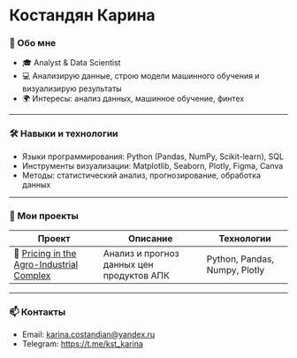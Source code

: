 # Костандян Карина

### 🚀 Обо мне
- 🎓 Analyst & Data Scientist  
- 💻 Анализирую данные, строю модели машинного обучения и визуализирую результаты  
- 🌍 Интересы: анализ данных, машинное обучение, финтех

---

### 🛠 Навыки и технологии
- Языки программирования: Python (Pandas, NumPy, Scikit-learn), SQL  
- Инструменты визуализации: Matplotlib, Seaborn, Plotly, Figma, Canva 
- Методы: статистический анализ, прогнозирование, обработка данных  

---

### 📂 Мои проекты

| Проект | Описание | Технологии |
|--------|----------|-------------|
| 🔗 [Pricing in the Agro-Industrial Complex]([https://github.com/Karina/retail-sales-analysis](https://github.com/koskarina2002-max/Forecast-of-price-dynamics-of-the-agro-industrial-complex.git)) | Анализ и прогноз данных цен продуктов АПК| Python, Pandas, Numpy, Plotly |

---

### 📫 Контакты
- Email: karina.costandian@yandex.ru  
- Telegram: https://t.me/kst_karina
